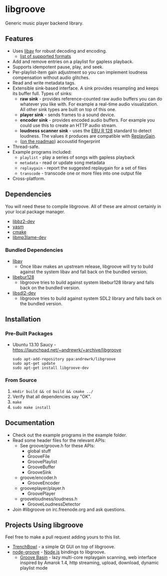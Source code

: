 # libgroove

Generic music player backend library.

## Features

 * Uses [libav](http://www.libav.org/) for robust decoding and encoding.
   - [list of supported formats](http://www.libav.org/general.html#Supported-File-Formats-and-Codecs)
 * Add and remove entries on a playlist for gapless playback.
 * Supports idempotent pause, play, and seek.
 * Per-playlist-item gain adjustment so you can implement loudness compensation
   without audio glitches.
 * Read and write metadata tags.
 * Extensible sink-based interface. A sink provides resampling
   and keeps its buffer full. Types of sinks:
   * **raw sink** - provides reference-counted raw audio buffers you can do
     whatever you like with. For example a real-time audio visualization.
     All other sink types are built on top of this one.
   * **player sink** - sends frames to a sound device.
   * **encoder sink** - provides encoded audio buffers. For example you could
     use this to create an HTTP audio stream.
   * **loudness scanner sink** - uses the [EBU R 128](http://tech.ebu.ch/loudness)
     standard to detect loudness. The values it produces are compatible with
     [ReplayGain](http://wiki.hydrogenaudio.org/index.php?title=ReplayGain_1.0_specification).
   * ([on the roadmap](https://github.com/superjoe30/libgroove/issues/19)) accoustid fingerprint
 * Thread-safe.
 * Example programs included:
   * `playlist` - play a series of songs with gapless playback
   * `metadata` - read or update song metadata
   * `replaygain` - report the suggested replaygain for a set of files
   * `transcode` - transcode one or more files into one output file
 * Cross-platform.

## Dependencies

You will need these to compile libgroove. All of these are almost certainly
in your local package manager.

 * [libbz2-dev](http://www.bzip.org/)
 * [yasm](http://yasm.tortall.net/)
 * [cmake](http://www.cmake.org/)
 * [libmp3lame-dev](http://lame.sourceforge.net/)

### Bundled Dependencies

 * [libav](http://libav.org)
   - Once libav makes an upstream release, libgroove will try to build against
     the system libav and fall back on the bundled version.
 * [libebur128](https://github.com/jiixyj/libebur128)
   - libgroove tries to build against system libebur128 library and falls back
     on the bundled version.
 * [libsdl2-dev](http://www.libsdl.org/)
   - libgroove tries to build against system SDL2 library and falls back on
     the bundled version.

## Installation

### Pre-Built Packages

 * Ubuntu 13.10 Saucy - https://launchpad.net/~andrewrk/+archive/libgroove

   ```
   sudo apt-add-repository ppa:andrewrk/libgroove
   sudo apt-get update
   sudo apt-get install libgroove-dev
   ```

### From Source

 1. `mkdir build && cd build && cmake ../`
 2. Verify that all dependencies say "OK".
 3. `make`
 4. `sudo make install`

## Documentation

 * Check out the example programs in the example folder.
 * Read some header files for the relevant APIs:
   * See groove/groove.h for these APIs:
     - global stuff
     - GrooveFile
     - GroovePlaylist
     - GrooveBuffer
     - GrooveSink
   * groove/encoder.h
     - GrooveEncoder
   * grooveplayer/player.h
     - GroovePlayer
   * grooveloudness/loudness.h
     - GrooveLoudnessDetector
 * Join #libgroove on irc.freenode.org and ask questions.

## Projects Using libgroove

Feel free to make a pull request adding yours to this list.

 * [TrenchBowl](https://github.com/superjoe30/TrenchBowl) - a simple Qt GUI
   on top of libgroove.
 * [node-groove](https://github.com/superjoe30/node-groove) -
   [Node.js](http://nodejs.org/) bindings to libgroove.
   - [Groove Basin](https://github.com/superjoe30/groovebasin) - lazy
     multi-core replaygain scanning, web interface inspired by Amarok 1.4,
     http streaming, upload, download, dynamic playlist mode
